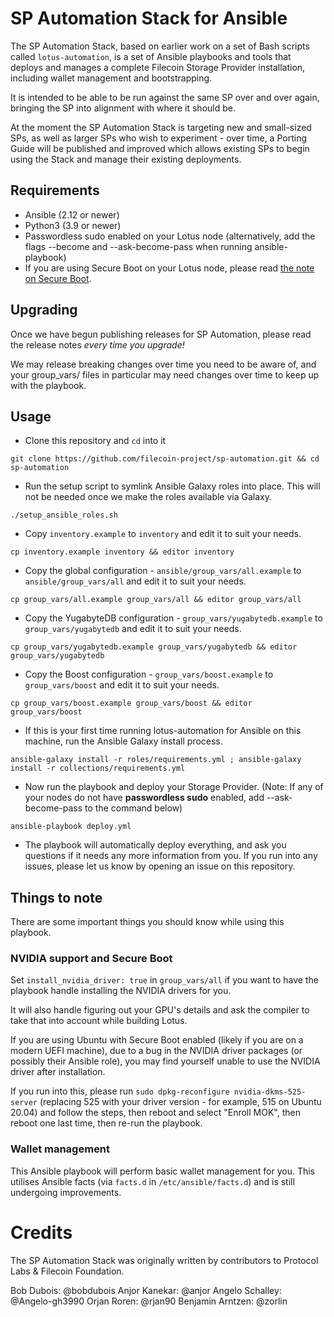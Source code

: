 # SP Automation Stack for Ansible
The SP Automation Stack, based on earlier work on a set of Bash scripts called `lotus-automation`, is a set of Ansible playbooks and tools that deploys and manages a complete Filecoin Storage Provider installation, including wallet management and bootstrapping.

It is intended to be able to be run against the same SP over and over again, bringing the SP into alignment with where it should be.

At the moment the SP Automation Stack is targeting new and small-sized SPs, as well as larger SPs who wish to experiment - over time, a Porting Guide will be published and improved which allows existing SPs to begin using the Stack and manage their existing deployments.

## Requirements
- Ansible (2.12 or newer)
- Python3 (3.9 or newer)
- Passwordless sudo enabled on your Lotus node (alternatively, add the flags --become and --ask-become-pass when running ansible-playbook)
- If you are using Secure Boot on your Lotus node, please read [the note on Secure Boot](#nvidia-support-and-secure-boot).

## Upgrading
Once we have begun publishing releases for SP Automation, please read the release notes *every time you upgrade!* 

We may release breaking changes over time you need to be aware of, and your group_vars/ files in particular may need changes over time to keep up with the playbook.

## Usage
- Clone this repository and `cd` into it
```
git clone https://github.com/filecoin-project/sp-automation.git && cd sp-automation
```
- Run the setup script to symlink Ansible Galaxy roles into place. This will not be needed once we make the roles available via Galaxy.
```
./setup_ansible_roles.sh
```
- Copy `inventory.example` to `inventory` and edit it to suit your needs.
```
cp inventory.example inventory && editor inventory
```
- Copy the global configuration - `ansible/group_vars/all.example` to `ansible/group_vars/all` and edit it to suit your needs.
```
cp group_vars/all.example group_vars/all && editor group_vars/all
```
- Copy the YugabyteDB configuration - `group_vars/yugabytedb.example` to `group_vars/yugabytedb` and edit it to suit your needs.
```
cp group_vars/yugabytedb.example group_vars/yugabytedb && editor group_vars/yugabytedb
```
- Copy the Boost configuration - `group_vars/boost.example` to `group_vars/boost` and edit it to suit your needs.
```
cp group_vars/boost.example group_vars/boost && editor group_vars/boost
```
- If this is your first time running lotus-automation for Ansible on this machine, run the Ansible Galaxy install process.
```
ansible-galaxy install -r roles/requirements.yml ; ansible-galaxy install -r collections/requirements.yml
```
- Now run the playbook and deploy your Storage Provider. (Note: If any of your nodes do not have **passwordless sudo** enabled, add --ask-become-pass to the command below)
```
ansible-playbook deploy.yml
```
- The playbook will automatically deploy everything, and ask you questions if it needs any more information from you. If you run into any issues, please let us know by opening an issue on this repository.

## Things to note
There are some important things you should know while using this playbook.

### NVIDIA support and Secure Boot
Set `install_nvidia_driver: true` in `group_vars/all` if you want to have the playbook handle installing the NVIDIA drivers for you.

It will also handle figuring out your GPU's details and ask the compiler to take that into account while building Lotus.

If you are using Ubuntu with Secure Boot enabled (likely if you are on a modern UEFI machine), due to a bug in the NVIDIA driver packages (or possibly their Ansible role), you may find yourself unable to use the NVIDIA driver after installation. 

If you run into this, please run `sudo dpkg-reconfigure nvidia-dkms-525-server` (replacing 525 with your driver version - for example, 515 on Ubuntu 20.04) and follow the steps, then reboot and select "Enroll MOK", then reboot one last time, then re-run the playbook.

### Wallet management
This Ansible playbook will perform basic wallet management for you. This utilises Ansible facts (via `facts.d` in `/etc/ansible/facts.d`) and is still undergoing improvements.

# Credits
The SP Automation Stack was originally written by contributors to Protocol Labs & Filecoin Foundation.

Bob Dubois: @bobdubois
Anjor Kanekar: @anjor
Angelo Schalley: @Angelo-gh3990
Orjan Roren: @rjan90
Benjamin Arntzen: @zorlin
